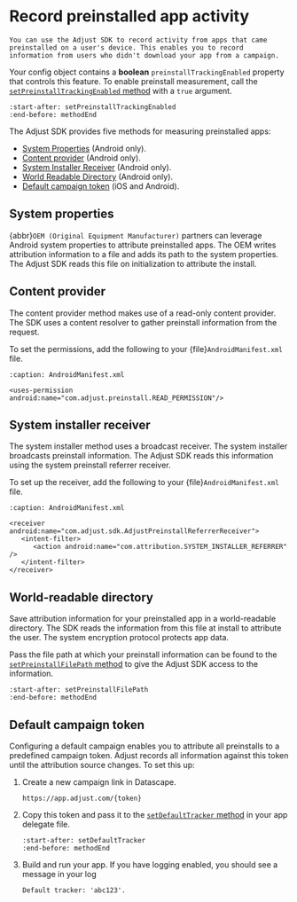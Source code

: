 # Record preinstalled app activity

```{versionadded} v4.23.0
You can use the Adjust SDK to record activity from apps that came preinstalled on a user's device. This enables you to record information from users who didn't download your app from a campaign.
```

Your config object contains a **boolean** `preinstallTrackingEnabled` property that controls this feature. To enable preinstall measurement, call the [`setPreinstallTrackingEnabled` method](unity-setPreinstallTrackingEnabled-invocation) with a `true` argument.

```{include} /unity/fragments/AdjustConfig.md
:start-after: setPreinstallTrackingEnabled
:end-before: methodEnd
```

The Adjust SDK provides five methods for measuring preinstalled apps:

* [System Properties](#system-properties) (Android only).
* [Content provider](#content-provider) (Android only).
* [System Installer Receiver](#system-installer-receiver) (Android only).
* [World Readable Directory](#world-readable-directory) (Android only).
* [Default campaign token](#default-campaign-token) (iOS and Android).

## System properties

{abbr}`OEM (Original Equipment Manufacturer)` partners can leverage Android system properties to attribute preinstalled apps. The OEM writes attribution information to a file and adds its path to the system properties. The Adjust SDK reads this file on initialization to attribute the install.

## Content provider

The content provider method makes use of a read-only content provider. The SDK uses a content resolver to gather preinstall information from the request.

To set the permissions, add the following to your {file}`AndroidManifest.xml` file.

```{code-block} xml
:caption: AndroidManifest.xml

<uses-permission android:name="com.adjust.preinstall.READ_PERMISSION"/>
```

## System installer receiver

The system installer method uses a broadcast receiver. The system installer broadcasts preinstall information. The Adjust SDK reads this information using the system preinstall referrer receiver.

To set up the receiver, add the following to your {file}`AndroidManifest.xml` file.

```{code-block} xml
:caption: AndroidManifest.xml

<receiver android:name="com.adjust.sdk.AdjustPreinstallReferrerReceiver"> 
   <intent-filter> 
      <action android:name="com.attribution.SYSTEM_INSTALLER_REFERRER" /> 
   </intent-filter> 
</receiver>
```

## World-readable directory

Save attribution information for your preinstalled app in a world-readable directory. The SDK reads the information from this file at install to attribute the user. The system encryption protocol protects app data.

Pass the file path at which your preinstall information can be found to the [`setPreinstallFilePath` method](unity-setPreinstallFilePath-invocation) to give the Adjust SDK access to the information.

```{include} /unity/fragments/AdjustConfig.md
:start-after: setPreinstallFilePath
:end-before: methodEnd
```

## Default campaign token

Configuring a default campaign enables you to attribute all preinstalls to a predefined campaign token. Adjust records all information against this token until the attribution source changes. To set this up:

1. Create a new campaign link in Datascape.
   
   ```
   https://app.adjust.com/{token}
   ```

2. Copy this token and pass it to the [`setDefaultTracker` method](unity-setDefaultTracker-invocation) in your app delegate file.

   ```{include} /unity/fragments/AdjustConfig.md
   :start-after: setDefaultTracker
   :end-before: methodEnd
   ```

3. Build and run your app. If you have logging enabled, you should see a message in your log

   ```
   Default tracker: 'abc123'.
   ```
